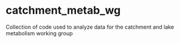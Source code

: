 # catchment_metab_wg
Collection of code used to analyze data for the catchment and lake metabolism working group 
